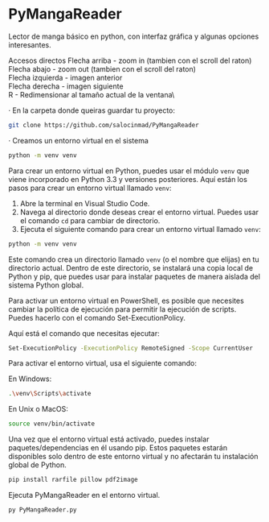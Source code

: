# PyMangaReader
Lector de manga básico en python, con interfaz gráfica y algunas opciones interesantes.

Accesos directos 
 Flecha arriba - zoom in (tambien con el scroll del raton)\
 Flecha abajo - zoom out (tambien con el scroll del raton)\
 Flecha izquierda - imagen anterior\
 Flecha derecha - imagen siguiente\
 R - Redimensionar al tamaño actual de la ventana\

· En la carpeta donde queiras guardar tu proyecto:
```bash
git clone https://github.com/salocinmad/PyMangaReader
```

· Creamos un entorno virtual en el sistema
```bash
python -m venv venv
```

Para crear un entorno virtual en Python, puedes usar el módulo `venv` que viene incorporado en Python 3.3 y versiones posteriores. Aquí están los pasos para crear un entorno virtual llamado `venv`:

1. Abre la terminal en Visual Studio Code.
2. Navega al directorio donde deseas crear el entorno virtual. Puedes usar el comando `cd` para cambiar de directorio.
3. Ejecuta el siguiente comando para crear un entorno virtual llamado `venv`:

```bash
python -m venv venv
```

Este comando crea un directorio llamado `venv` (o el nombre que elijas) en tu directorio actual. Dentro de este directorio, se instalará una copia local de Python y pip, que puedes usar para instalar paquetes de manera aislada del sistema Python global.

Para activar un entorno virtual en PowerShell, es posible que necesites cambiar la política de ejecución para permitir la ejecución de scripts. Puedes hacerlo con el comando Set-ExecutionPolicy.

Aquí está el comando que necesitas ejecutar:
```bash
Set-ExecutionPolicy -ExecutionPolicy RemoteSigned -Scope CurrentUser
```

Para activar el entorno virtual, usa el siguiente comando:

En Windows:

```bash
.\venv\Scripts\activate
```

En Unix o MacOS:

```bash
source venv/bin/activate
```

Una vez que el entorno virtual está activado, puedes instalar paquetes/dependencias en él usando pip. Estos paquetes estarán disponibles solo dentro de este entorno virtual y no afectarán tu instalación global de Python.

```bash
pip install rarfile pillow pdf2image
```

Ejecuta PyMangaReader en el entorno virtual.

```bash
py PyMangaReader.py
```

